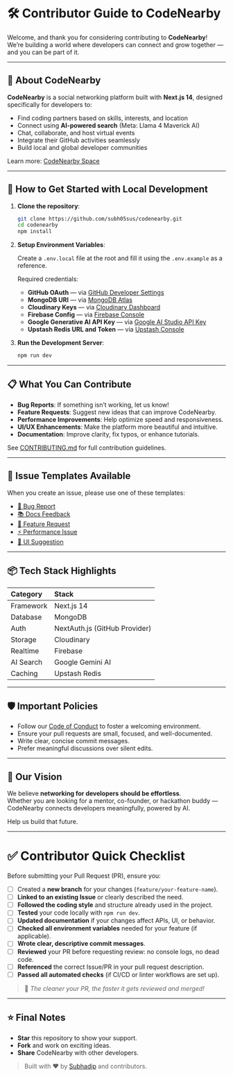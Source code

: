 # 🛠️ Contributor Guide to CodeNearby

Welcome, and thank you for considering contributing to **CodeNearby**!  
We’re building a world where developers can connect and grow together — and you can be part of it.

---

## 🌟 About CodeNearby

**CodeNearby** is a social networking platform built with **Next.js 14**, designed specifically for developers to:

- Find coding partners based on skills, interests, and location
- Connect using **AI-powered search** (Meta: Llama 4 Maverick AI)
- Chat, collaborate, and host virtual events
- Integrate their GitHub activities seamlessly
- Build local and global developer communities

Learn more: [CodeNearby Space](https://codenearby.space)

---

## 🚀 How to Get Started with Local Development

1. **Clone the repository**:

    ```bash
    git clone https://github.com/subh05sus/codenearby.git
    cd codenearby
    npm install
    ```

2. **Setup Environment Variables**:
   
   Create a `.env.local` file at the root and fill it using the `.env.example` as a reference.

   Required credentials:
   
   - **GitHub OAuth** — via [GitHub Developer Settings](https://github.com/settings/developers)
   - **MongoDB URI** — via [MongoDB Atlas](https://www.mongodb.com/cloud/atlas)
   - **Cloudinary Keys** — via [Cloudinary Dashboard](https://cloudinary.com)
   - **Firebase Config** — via [Firebase Console](https://console.firebase.google.com/)
   - **Google Generative AI API Key** — via [Google AI Studio API Key](https://aistudio.google.com/app/apikey)
   - **Upstash Redis URL and Token** — via [Upstash Console](https://console.upstash.com/login)

3. **Run the Development Server**:

    ```bash
    npm run dev
    ```

---

## 📋 What You Can Contribute

- **Bug Reports**: If something isn’t working, let us know!
- **Feature Requests**: Suggest new ideas that can improve CodeNearby.
- **Performance Improvements**: Help optimize speed and responsiveness.
- **UI/UX Enhancements**: Make the platform more beautiful and intuitive.
- **Documentation**: Improve clarity, fix typos, or enhance tutorials.

See [CONTRIBUTING.md](./CONTRIBUTING.md) for full contribution guidelines.

---

## 📂 Issue Templates Available

When you create an issue, please use one of these templates:

- [🐛 Bug Report](./.github/ISSUE_TEMPLATE/bug_report.md)
- [📚 Docs Feedback](./.github/ISSUE_TEMPLATE/docs-feedback.md)
- [🚀 Feature Request](./.github/ISSUE_TEMPLATE/feature_request.md)
- [⚡ Performance Issue](./.github/ISSUE_TEMPLATE/performance-issue.md)
- [🎨 UI Suggestion](./.github/ISSUE_TEMPLATE/ui-suggestion.md)

---

## 📦 Tech Stack Highlights

| Category | Stack |
|:---|:---|
| Framework | Next.js 14 |
| Database | MongoDB |
| Auth | NextAuth.js (GitHub Provider) |
| Storage | Cloudinary |
| Realtime | Firebase |
| AI Search | Google Gemini AI |
| Caching | Upstash Redis |

---

## 🛡️ Important Policies

- Follow our [Code of Conduct](./CODE_OF_CONDUCT.md) to foster a welcoming environment.
- Ensure your pull requests are small, focused, and well-documented.
- Write clear, concise commit messages.
- Prefer meaningful discussions over silent edits.

---

## 🤝 Our Vision

We believe **networking for developers should be effortless**.  
Whether you are looking for a mentor, co-founder, or hackathon buddy — CodeNearby connects developers meaningfully, powered by AI.

Help us build that future.

---

# ✅ Contributor Quick Checklist

Before submitting your Pull Request (PR), ensure you:

- [ ] Created a **new branch** for your changes (`feature/your-feature-name`).
- [ ] **Linked to an existing Issue** or clearly described the need.
- [ ] **Followed the coding style** and structure already used in the project.
- [ ] **Tested** your code locally with `npm run dev`.
- [ ] **Updated documentation** if your changes affect APIs, UI, or behavior.
- [ ] **Checked all environment variables** needed for your feature (if applicable).
- [ ] **Wrote clear, descriptive commit messages**.
- [ ] **Reviewed** your PR before requesting review: no console logs, no dead code.
- [ ] **Referenced** the correct Issue/PR in your pull request description.
- [ ] **Passed all automated checks** (if CI/CD or linter workflows are set up).

> 🚀 _The cleaner your PR, the faster it gets reviewed and merged!_

---

## ⭐ Final Notes

- **Star** this repository to show your support.
- **Fork** and work on exciting ideas.
- **Share** CodeNearby with other developers.

> Built with ❤️ by [Subhadip](https://subhadip.me) and contributors.
